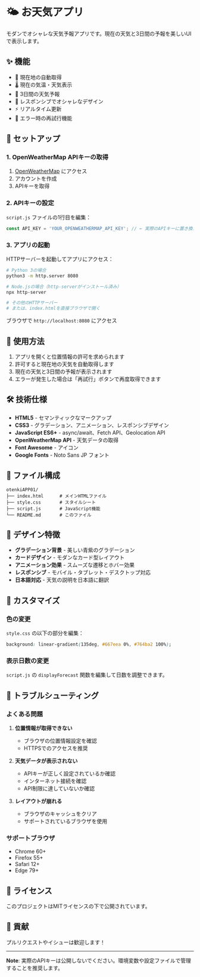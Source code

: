 # 🌤️ お天気アプリ

モダンでオシャレな天気予報アプリです。現在の天気と3日間の予報を美しいUIで表示します。

## ✨ 機能

- 📍 現在地の自動取得
- 🌡️ 現在の気温・天気表示
- 📅 3日間の天気予報
- 🎨 レスポンシブでオシャレなデザイン
- ⚡ リアルタイム更新
- 🔄 エラー時の再試行機能

## 🚀 セットアップ

### 1. OpenWeatherMap APIキーの取得

1. [OpenWeatherMap](https://openweathermap.org/api) にアクセス
2. アカウントを作成
3. APIキーを取得

### 2. APIキーの設定

`script.js` ファイルの1行目を編集：

```javascript
const API_KEY = 'YOUR_OPENWEATHERMAP_API_KEY'; // ← 実際のAPIキーに置き換え
```

### 3. アプリの起動

HTTPサーバーを起動してアプリにアクセス：

```bash
# Python 3の場合
python3 -m http.server 8080

# Node.jsの場合（http-serverがインストール済み）
npx http-server

# その他のHTTPサーバー
# または、index.htmlを直接ブラウザで開く
```

ブラウザで `http://localhost:8080` にアクセス

## 📱 使用方法

1. アプリを開くと位置情報の許可を求められます
2. 許可すると現在地の天気を自動取得します
3. 現在の天気と3日間の予報が表示されます
4. エラーが発生した場合は「再試行」ボタンで再度取得できます

## 🛠️ 技術仕様

- **HTML5** - セマンティックなマークアップ
- **CSS3** - グラデーション、アニメーション、レスポンシブデザイン
- **JavaScript ES6+** - async/await、Fetch API、Geolocation API
- **OpenWeatherMap API** - 天気データの取得
- **Font Awesome** - アイコン
- **Google Fonts** - Noto Sans JP フォント

## 📂 ファイル構成

```
otenkiAPP01/
├── index.html      # メインHTMLファイル
├── style.css       # スタイルシート
├── script.js       # JavaScript機能
└── README.md       # このファイル
```

## 🎨 デザイン特徴

- **グラデーション背景** - 美しい青紫のグラデーション
- **カードデザイン** - モダンなカード型レイアウト
- **アニメーション効果** - スムーズな遷移とホバー効果
- **レスポンシブ** - モバイル・タブレット・デスクトップ対応
- **日本語対応** - 天気の説明を日本語に翻訳

## 🔧 カスタマイズ

### 色の変更
`style.css` の以下の部分を編集：

```css
background: linear-gradient(135deg, #667eea 0%, #764ba2 100%);
```

### 表示日数の変更
`script.js` の `displayForecast` 関数を編集して日数を調整できます。

## 🐛 トラブルシューティング

### よくある問題

1. **位置情報が取得できない**
   - ブラウザの位置情報設定を確認
   - HTTPSでのアクセスを推奨

2. **天気データが表示されない**
   - APIキーが正しく設定されているか確認
   - インターネット接続を確認
   - API制限に達していないか確認

3. **レイアウトが崩れる**
   - ブラウザのキャッシュをクリア
   - サポートされているブラウザを使用

### サポートブラウザ

- Chrome 60+
- Firefox 55+
- Safari 12+
- Edge 79+

## 📄 ライセンス

このプロジェクトはMITライセンスの下で公開されています。

## 🤝 貢献

プルリクエストやイシューは歓迎します！

---

**Note**: 実際のAPIキーは公開しないでください。環境変数や設定ファイルで管理することを推奨します。